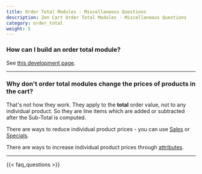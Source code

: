 ```yaml
---
title: Order Total Modules - Miscellaneous Questions
description: Zen Cart Order Total Modules - Miscellaneous Questions
category: order_total 
weight: 5
---
```


### How can I build an order total module? 
See [this development page](/dev/code/modules/order_total_modules/). 

--- 
### Why don't order total modules change the prices of products in the cart? 
That's not how they work. They apply to the **total** order value, not to
any individual product.  So they are line items which are added or subtracted after the Sub-Total is computed. 

There are ways to reduce individual product prices - you can use [Sales](/user/admin_pages/catalog/salemaker/) or [Specials](/user/admin_pages/catalog/specials/).

There are ways to increase individual product prices through [attributes](/user/products/attributes/). 

---
<!-- please keep this at the end --> 
{{< faq_questions >}}

